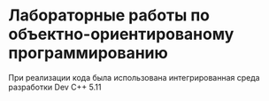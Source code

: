 # Лабораторные работы по объектно-ориентированому программированию
При реализации кода была использована интегрированная среда разработки Dev C++ 5.11
